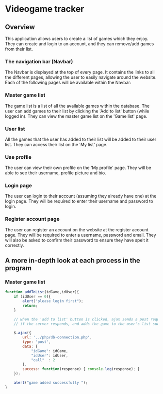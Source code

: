 # Videogame tracker

## Overview
This application allows users to create a list of games which they enjoy. They can create and login to an account, and they can remove/add games from their list.

### The navigation bar (Navbar)
The Navbar is displayed at the top of every page. It contains the links to all the different pages, allowing the user to easily navigate around the website.
Each of the following pages will be available within the Navbar:

### Master game list
The game list is a list of all the available games within the database. The user can add games to their list by clicking the 'Add to list' button (while logged in). They can view the master game list on the 'Game list' page.

### User list
All the games that the user has added to their list will be added to their user list. They can access their list on the 'My list' page.

### Use profile
The user can view their own profile on the 'My profile' page. They will be able to see their username, profile picture and bio.

### Login page
The user can login to their account (assuming they already have one) at the login page. They will be required to enter their username and password to login.

### Register account page
The user can register an account on the website at the register account page. They will be required to enter a username, password and email. They will also be asked to confirm their password to ensure they have spelt it correctly.

## A more in-depth look at each process in the program

### Master game list

```javascript
function addToList(idGame,idUser){
    if (idUser == 0){
        alert("please login first");
        return;
    }
    
    // when the 'add to list' button is clicked, ajax sends a post request containing data about the selected game.
    // if the server responds, and adds the game to the user's list successfully, then an alert is displayed
    
    $.ajax({
        url: '../php/db-connection.php',
        type: 'post',
        data: { 
            "idGame": idGame,
            "idUser": idUser,
            "call"  : 2
        },
        success: function(response) { console.log(response); }
    });
    
    alert("game added successfully ");
}
```

